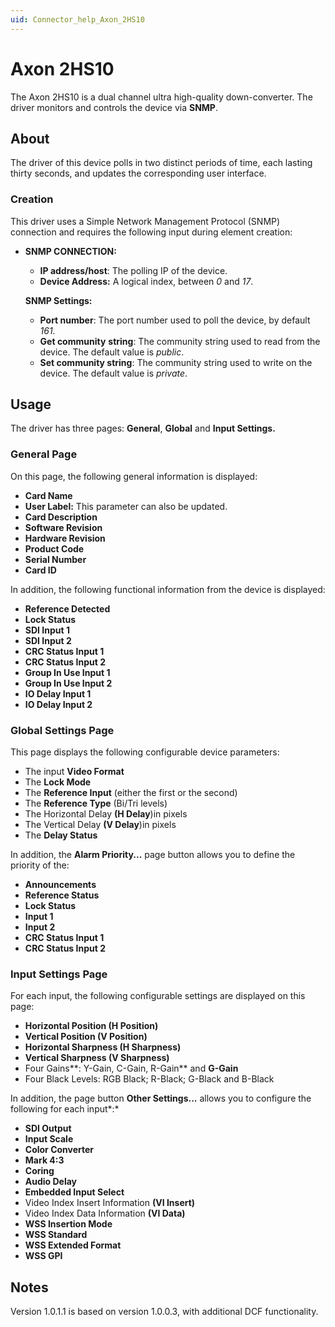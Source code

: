 ```yaml
---
uid: Connector_help_Axon_2HS10
---
```


# Axon 2HS10

The Axon 2HS10 is a dual channel ultra high-quality down-converter. The driver monitors and controls the device via **SNMP**.

## About

The driver of this device polls in two distinct periods of time, each lasting thirty seconds, and updates the corresponding user interface.

### Creation

This driver uses a Simple Network Management Protocol (SNMP) connection and requires the following input during element creation:

- **SNMP CONNECTION:**

  - **IP address/host**: The polling IP of the device.
  - **Device Address:** A logical index, between *0* and *17*.

  **SNMP Settings:**

  - **Port number**: The port number used to poll the device, by default *161.*
  - **Get community** **string**: The community string used to read from the device. The default value is *public*.
  - **Set community string**: The community string used to write on the device. The default value is *private*.

## Usage

The driver has three pages: **General**, **Global** and **Input Settings.**

### General Page

On this page, the following general information is displayed:

- **Card Name**
- **User Label:** This parameter can also be updated.
- **Card Description**
- **Software Revision**
- **Hardware Revision**
- **Product Code**
- **Serial Number**
- **Card ID**

In addition, the following functional information from the device is displayed:

- **Reference Detected**
- **Lock Status**
- **SDI Input 1**
- **SDI Input 2**
- **CRC Status Input 1**
- **CRC Status Input 2**
- **Group In Use Input 1**
- **Group In Use Input 2**
- **IO Delay Input 1**
- **IO Delay Input 2**

### Global Settings Page

This page displays the following configurable device parameters:

- The input **Video Format**
- The **Lock Mode**
- The **Reference Input** (either the first or the second)
- The **Reference Type** (Bi/Tri levels)
- The Horizontal Delay **(H Delay**)in pixels
- The Vertical Delay **(V Delay**)in pixels
- The **Delay Status**

In addition, the **Alarm Priority...** page button allows you to define the priority of the:

- **Announcements**
- **Reference Status**
- **Lock Status**
- **Input 1**
- **Input 2**
- **CRC Status Input 1**
- **CRC Status Input 2**

### Input Settings Page

For each input, the following configurable settings are displayed on this page:

- **Horizontal Position (H Position)**
- **Vertical Position (V Position)**
- **Horizontal Sharpness (H Sharpness)**
- **Vertical Sharpness (V Sharpness)**
- Four Gains**: Y-Gain, C-Gain, R-Gain** and **G-Gain**
- Four Black Levels: RGB Black; R-Black; G-Black and B-Black

In addition, the page button **Other Settings...** allows you to configure the following for each input*:*

- **SDI Output**
- **Input Scale**
- **Color Converter**
- **Mark 4:3**
- **Coring**
- **Audio Delay**
- **Embedded Input Select**
- Video Index Insert Information **(VI Insert)**
- Video Index Data Information **(VI Data)**
- **WSS Insertion Mode**
- **WSS Standard**
- **WSS Extended Format**
- **WSS GPI**

## Notes

Version 1.0.1.1 is based on version 1.0.0.3, with additional DCF functionality.
